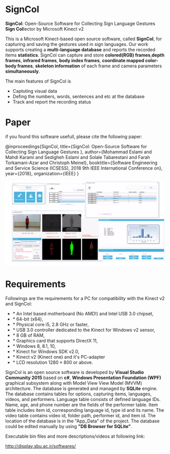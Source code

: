 
# SignCol

**SignCol**: Open-Source Software for Collecting Sign Language Gestures
**Sign Col**lector by Microsoft Kinect v2


This is a Microsoft Kinect-based open source software, called **SignCol**, for capturing and saving the gestures used in sign languages. Our work supports creating a **multi-language database** and reports the recorded items **statistics**. SignCol can capture and store **colored(RGB) frames**,**depth frames**, **infrared frames**, **body index frames**, **coordinate mapped color-body frames**, **skeleton information** of each frame and camera parameters **simultaneously**.


The main features of SignCol is 
- Captuting visual data 
- Defing the numbers, words, sentences and etc at the database 
- Track and report the recording status


# Paper
if you found this software usefull, please cite the following paper:

@inproceedings{SignCol,
  title={SignCol: Open-Source Software for Collecting Sign Language Gestures },
  author={Mohammad Eslami and Mahdi Karami and Sedigheh Eslami and Solale Tabarestani and Farah Torkamani-Azar and Christoph Meinel},
  booktitle={Software Engineering and Service Science (ICSESS), 2018 9th IEEE International Conference on},
  year={2018},
  organization={IEEE}
}


![Screenshot](SignCol.png)


# Requirements

Followings are the requirements for a PC for compatibility with the Kinect v2 and SignCol: 
- $\ast$ An Intel based motherboard (No AMD!) and Intel USB 3.0 chipset, 
- $\ast$ 64-bit (x64), 
- $\ast$ Physical core i5, 2.8 GHz or faster,
- $\ast$ USB 3.0 controller dedicated to the Kinect for Windows v2 sensor, 
- $\ast$ 8 GB of RAM, 
- $\ast$ Graphics card that supports DirectX 11, 
- $\ast$ Windows 8, 8.1, 10, 
- $\ast$ Kinect for Windows SDK v2.0, 
- $\ast$ Kinect v2 (Kinect one) and it's PC-adapter 
- $\ast$ LCD resolution $1280 \times 800$ or above.

SignCol is an open source software is developed by **Visual Studio Community 2015** based on **c#**, **Windows Presentation Foundation (WPF)** graphical subsystem along with Model View View Model (MVVM) architecture. The database is generated and managed by **SQLite** engine. The database contains tables for options, capturing items, languages, videos, and performers. Language table consists of defined language IDs. Name, age, and phone number are the fields of the performer table. Item table includes item id, corresponding language id, type id and its name. The video table contains video id, folder path, performer id, and item id. The location of the database is in the "App_Data" of the project. The database could be edited manually by using **"DB Browser for SQLite"**.


Executable bin files and more descriptions/videos at following link:

http://display.sbu.ac.ir/softwares/


